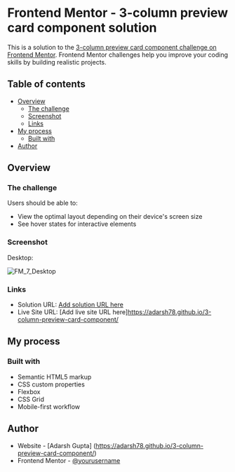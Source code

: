 # Frontend Mentor - 3-column preview card component solution

This is a solution to the [3-column preview card component challenge on Frontend Mentor](https://www.frontendmentor.io/challenges/3column-preview-card-component-pH92eAR2-). Frontend Mentor challenges help you improve your coding skills by building realistic projects. 

## Table of contents

- [Overview](#overview)
  - [The challenge](#the-challenge)
  - [Screenshot](#screenshot)
  - [Links](#links)
- [My process](#my-process)
  - [Built with](#built-with)
- [Author](#author)

## Overview

### The challenge

Users should be able to:

- View the optimal layout depending on their device's screen size
- See hover states for interactive elements

### Screenshot

Desktop: 

![FM_7_Desktop](https://user-images.githubusercontent.com/64201509/219867736-c6fe5ddf-549e-4873-a4b1-0b899a8b75b9.png)

### Links

- Solution URL: [Add solution URL here](https://your-solution-url.com)
- Live Site URL: [Add live site URL here]https://adarsh78.github.io/3-column-preview-card-component/

## My process

### Built with

- Semantic HTML5 markup
- CSS custom properties
- Flexbox
- CSS Grid
- Mobile-first workflow

## Author

- Website - [Adarsh Gupta] (https://adarsh78.github.io/3-column-preview-card-component/)
- Frontend Mentor - [@yourusername](https://www.frontendmentor.io/profile/adarsh78)

